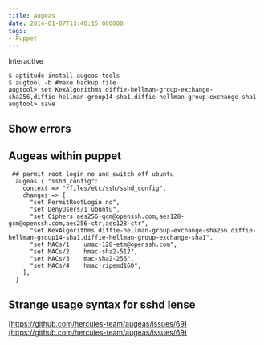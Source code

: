 ```yaml
---
title: Augeas
date: 2014-01-07T13:40:15.000000
tags: 
- Puppet
---
```



Interactive

~~~
$ aptitude install augeas-tools
$ augtool -b #make backup file
augtool> set KexAlgorithms diffie-hellman-group-exchange-sha256,diffie-hellman-group14-sha1,diffie-hellman-group-exchange-sha1
augtool> save
~~~

## Show errors

## Augeas within puppet

~~~
 ## permit root login no and switch off ubuntu
  augeas { "sshd_config":
    context => "/files/etc/ssh/sshd_config",
    changes => [
      "set PermitRootLogin no",
      "set DenyUsers/1 ubuntu",
      "set Ciphers aes256-gcm@openssh.com,aes128-gcm@openssh.com,aes256-ctr,aes128-ctr",
      "set KexAlgorithms diffie-hellman-group-exchange-sha256,diffie-hellman-group14-sha1,diffie-hellman-group-exchange-sha1",
      "set MACs/1    umac-128-etm@openssh.com",
      "set MACs/2    hmac-sha2-512",
      "set MACs/3    mac-sha2-256",
      "set MACs/4    hmac-ripemd160",
    ],
  }
~~~

## Strange usage syntax for sshd lense

[https://github.com/hercules-team/augeas/issues/69](https://github.com/hercules-team/augeas/issues/69)
